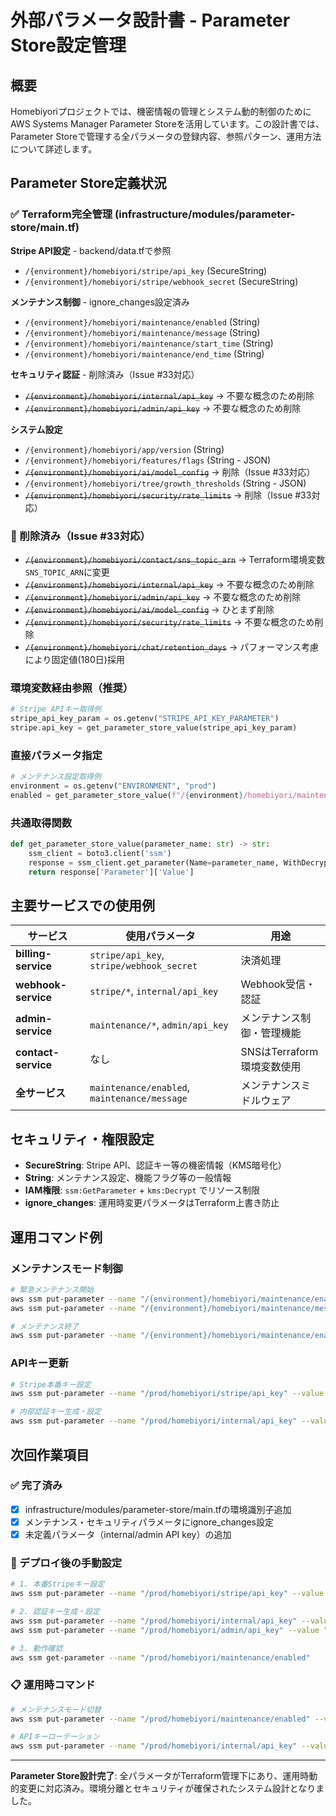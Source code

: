 # 外部パラメータ設計書 - Parameter Store設定管理

## 概要

Homebiyoriプロジェクトでは、機密情報の管理とシステム動的制御のためにAWS Systems Manager Parameter Storeを活用しています。この設計書では、Parameter Storeで管理する全パラメータの登録内容、参照パターン、運用方法について詳述します。

## Parameter Store定義状況

### ✅ Terraform完全管理 (infrastructure/modules/parameter-store/main.tf)

**Stripe API設定** - backend/data.tfで参照
- `/{environment}/homebiyori/stripe/api_key` (SecureString) 
- `/{environment}/homebiyori/stripe/webhook_secret` (SecureString)

**メンテナンス制御** - ignore_changes設定済み
- `/{environment}/homebiyori/maintenance/enabled` (String)
- `/{environment}/homebiyori/maintenance/message` (String)
- `/{environment}/homebiyori/maintenance/start_time` (String)
- `/{environment}/homebiyori/maintenance/end_time` (String)

**セキュリティ認証** - 削除済み（Issue #33対応）
- ~~`/{environment}/homebiyori/internal/api_key`~~ → 不要な概念のため削除
- ~~`/{environment}/homebiyori/admin/api_key`~~ → 不要な概念のため削除

**システム設定**
- `/{environment}/homebiyori/app/version` (String)
- `/{environment}/homebiyori/features/flags` (String - JSON)
- ~~`/{environment}/homebiyori/ai/model_config`~~ → 削除（Issue #33対応）
- `/{environment}/homebiyori/tree/growth_thresholds` (String - JSON)
- ~~`/{environment}/homebiyori/security/rate_limits`~~ → 削除（Issue #33対応）

### 🚫 削除済み（Issue #33対応）
- ~~`/{environment}/homebiyori/contact/sns_topic_arn`~~ → Terraform環境変数`SNS_TOPIC_ARN`に変更
- ~~`/{environment}/homebiyori/internal/api_key`~~ → 不要な概念のため削除
- ~~`/{environment}/homebiyori/admin/api_key`~~ → 不要な概念のため削除
- ~~`/{environment}/homebiyori/ai/model_config`~~ → ひとまず削除
- ~~`/{environment}/homebiyori/security/rate_limits`~~ → 不要な概念のため削除
- ~~`/{environment}/homebiyori/chat/retention_days`~~ → パフォーマンス考慮により固定値(180日)採用

### 環境変数経由参照（推奨）
```python
# Stripe APIキー取得例
stripe_api_key_param = os.getenv("STRIPE_API_KEY_PARAMETER")
stripe.api_key = get_parameter_store_value(stripe_api_key_param)
```

### 直接パラメータ指定
```python
# メンテナンス設定取得例
environment = os.getenv("ENVIRONMENT", "prod")
enabled = get_parameter_store_value(f"/{environment}/homebiyori/maintenance/enabled")
```

### 共通取得関数
```python
def get_parameter_store_value(parameter_name: str) -> str:
    ssm_client = boto3.client('ssm')
    response = ssm_client.get_parameter(Name=parameter_name, WithDecryption=True)
    return response['Parameter']['Value']
```

## 主要サービスでの使用例

| サービス | 使用パラメータ | 用途 |
|----------|----------------|------|
| **billing-service** | `stripe/api_key`, `stripe/webhook_secret` | 決済処理 |
| **webhook-service** | `stripe/*`, `internal/api_key` | Webhook受信・認証 |
| **admin-service** | `maintenance/*`, `admin/api_key` | メンテナンス制御・管理機能 |
| **contact-service** | なし | SNSはTerraform環境変数使用 |
| **全サービス** | `maintenance/enabled`, `maintenance/message` | メンテナンスミドルウェア |

## セキュリティ・権限設定

- **SecureString**: Stripe API、認証キー等の機密情報（KMS暗号化）
- **String**: メンテナンス設定、機能フラグ等の一般情報
- **IAM権限**: `ssm:GetParameter` + `kms:Decrypt` でリソース制限
- **ignore_changes**: 運用時変更パラメータはTerraform上書き防止

## 運用コマンド例

### メンテナンスモード制御
```bash
# 緊急メンテナンス開始
aws ssm put-parameter --name "/{environment}/homebiyori/maintenance/enabled" --value "true" --overwrite
aws ssm put-parameter --name "/{environment}/homebiyori/maintenance/message" --value "緊急メンテナンス実施中" --overwrite

# メンテナンス終了
aws ssm put-parameter --name "/{environment}/homebiyori/maintenance/enabled" --value "false" --overwrite
```

### APIキー更新
```bash
# Stripe本番キー設定
aws ssm put-parameter --name "/prod/homebiyori/stripe/api_key" --value "sk_live_xxxxx" --type "SecureString" --overwrite

# 内部認証キー生成・設定
aws ssm put-parameter --name "/prod/homebiyori/internal/api_key" --value "$(openssl rand -hex 32)" --type "SecureString" --overwrite
```



## 次回作業項目

### ✅ 完了済み
- [x] infrastructure/modules/parameter-store/main.tfの環境識別子追加 
- [x] メンテナンス・セキュリティパラメータにignore_changes設定
- [x] 未定義パラメータ（internal/admin API key）の追加

### 🔄 デプロイ後の手動設定
```bash
# 1. 本番Stripeキー設定
aws ssm put-parameter --name "/prod/homebiyori/stripe/api_key" --value "sk_live_ACTUAL_KEY" --type "SecureString" --overwrite

# 2. 認証キー生成・設定  
aws ssm put-parameter --name "/prod/homebiyori/internal/api_key" --value "$(openssl rand -hex 32)" --type "SecureString" --overwrite
aws ssm put-parameter --name "/prod/homebiyori/admin/api_key" --value "$(openssl rand -hex 32)" --type "SecureString" --overwrite

# 3. 動作確認
aws ssm get-parameter --name "/prod/homebiyori/maintenance/enabled"
```

### 📋 運用時コマンド
```bash
# メンテナンスモード切替
aws ssm put-parameter --name "/prod/homebiyori/maintenance/enabled" --value "true/false" --overwrite

# APIキーローテーション
aws ssm put-parameter --name "/prod/homebiyori/internal/api_key" --value "$(openssl rand -hex 32)" --type "SecureString" --overwrite
```

---

**Parameter Store設計完了**: 全パラメータがTerraform管理下にあり、運用時動的変更に対応済み。環境分離とセキュリティが確保されたシステム設計となりました。